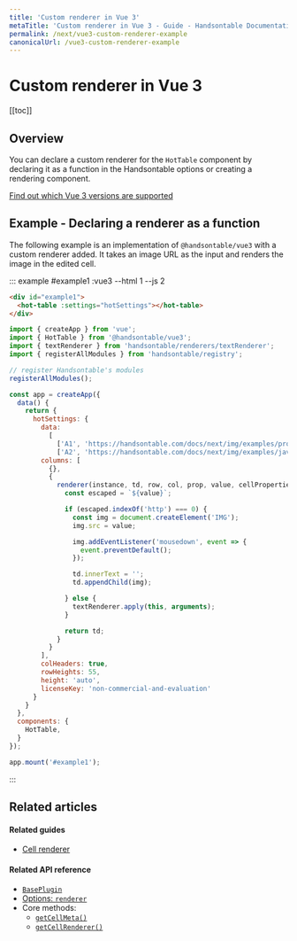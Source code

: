```yaml
---
title: 'Custom renderer in Vue 3'
metaTitle: 'Custom renderer in Vue 3 - Guide - Handsontable Documentation'
permalink: /next/vue3-custom-renderer-example
canonicalUrl: /vue3-custom-renderer-example
---
```


# Custom renderer in Vue 3

[[toc]]

## Overview

You can declare a custom renderer for the `HotTable` component by declaring it as a function in the Handsontable options or creating a rendering component.

[Find out which Vue 3 versions are supported](@/guides/integrate-with-vue3/vue3-installation.md#vue-3-version-support)

## Example - Declaring a renderer as a function

The following example is an implementation of `@handsontable/vue3` with a custom renderer added. It takes an image URL as the input and renders the image in the edited cell.

::: example #example1 :vue3 --html 1 --js 2
```html
<div id="example1">
  <hot-table :settings="hotSettings"></hot-table>
</div>
```
```js
import { createApp } from 'vue';
import { HotTable } from '@handsontable/vue3';
import { textRenderer } from 'handsontable/renderers/textRenderer';
import { registerAllModules } from 'handsontable/registry';

// register Handsontable's modules
registerAllModules();

const app = createApp({
  data() {
    return {
      hotSettings: {
        data:
          [
            ['A1', 'https://handsontable.com/docs/next/img/examples/professional-javascript-developers-nicholas-zakas.jpg'],
            ['A2', 'https://handsontable.com/docs/next/img/examples/javascript-the-good-parts.jpg']],
        columns: [
          {},
          {
            renderer(instance, td, row, col, prop, value, cellProperties) {
              const escaped = `${value}`;

              if (escaped.indexOf('http') === 0) {
                const img = document.createElement('IMG');
                img.src = value;

                img.addEventListener('mousedown', event => {
                  event.preventDefault();
                });

                td.innerText = '';
                td.appendChild(img);

              } else {
                textRenderer.apply(this, arguments);
              }

              return td;
            }
          }
        ],
        colHeaders: true,
        rowHeights: 55,
        height: 'auto',
        licenseKey: 'non-commercial-and-evaluation'
      }
    }
  },
  components: {
    HotTable,
  }
});

app.mount('#example1');
```
:::

## Related articles

#### Related guides

- [Cell renderer](@/guides/cell-functions/cell-renderer.md)

#### Related API reference

- [`BasePlugin`](@/api/basePlugin.md)
- [Options: `renderer`](@/api/options.md#renderer)
- Core methods:
  - [`getCellMeta()`](@/api/core.md#getcellmeta)
  - [`getCellRenderer()`](@/api/core.md#getcellrenderer)